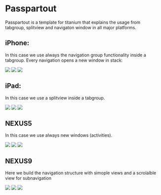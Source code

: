 Passpartout
===========

Passpartout is a template for titanium that explains the usage from tabgroup, splitview and navigaton window in all major platforms.

iPhone:
-----
In this case we use always the navigation group functionality inside a tabgroup. Every navigation opens a new window in stack:

![](https://raw.githubusercontent.com/AppWerft/Passpartout/master/screens/iOS%20Simulator%20Screen%20Shot%2012%20Aug%202015%2008.53.14.png)
![](https://raw.githubusercontent.com/AppWerft/Passpartout/master/screens/iOS%20Simulator%20Screen%20Shot%2012%20Aug%202015%2008.53.17.png)
![](https://raw.githubusercontent.com/AppWerft/Passpartout/master/screens/iOS%20Simulator%20Screen%20Shot%2012%20Aug%202015%2008.53.20.png)

iPad:
-----
In this case we use a splitview inside a tabgroup. 

![](https://raw.githubusercontent.com/AppWerft/Passpartout/master/screens/iOS%20Simulator%20Screen%20Shot%2012%20Aug%202015%2008.53.57.png)
![](https://raw.githubusercontent.com/AppWerft/Passpartout/master/screens/iOS%20Simulator%20Screen%20Shot%2012%20Aug%202015%2008.53.59.png)
![](https://raw.githubusercontent.com/AppWerft/Passpartout/master/screens/iOS%20Simulator%20Screen%20Shot%2012%20Aug%202015%2008.54.02.png)


NEXUS5
------
In this case we use always new windows (activities).

![](https://raw.githubusercontent.com/AppWerft/Passpartout/master/screens/Screenshot_2015-08-11-19-09-32.png)
![](https://raw.githubusercontent.com/AppWerft/Passpartout/master/screens/Screenshot_2015-08-11-19-09-38.png)
![](https://raw.githubusercontent.com/AppWerft/Passpartout/master/screens/Screenshot_2015-08-11-19-09-43.png)

NEXUS9
------

Here we build the navigation structure with simople views and a scrolalble view for subnavigation

![](https://raw.githubusercontent.com/AppWerft/Passpartout/master/screens/Screenshot_2015-08-12-12-26-43.png)
![](https://raw.githubusercontent.com/AppWerft/Passpartout/master/screens/Screenshot_2015-08-12-12-26-49.png)
![](https://raw.githubusercontent.com/AppWerft/Passpartout/master/screens/Screenshot_2015-08-12-12-26-54.png)